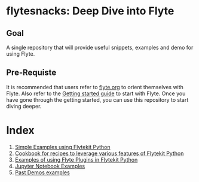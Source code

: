 # flytesnacks: Deep Dive into Flyte

## Goal
A single repository that will provide useful snippets, examples and demo for using Flyte. 

## Pre-Requiste
It is recommended that users refer to [flyte.org](https://flyte.org) to orient themselves with Flyte.
Also refer to the [Getting started guide](https://lyft.github.io/flyte/user/getting_started/index.html) to start with Flyte. Once you have gone through the getting started, you can use this repository
to start diving deeper.

# Index
1. [Simple Examples using Flytekit Python](./python/README.md)
2. [Cookbook for recipes to leverage various features of Flytekit Python](./cookbook/README.md)
3. [Examples of using Flyte Plugins in Flytekit Python](./plugins/README.md)
4. [Jupyter Notebook Examples](./notebooks/README.md)
5. [Past Demos examples](./demos/README.md)


